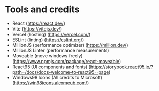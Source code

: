 # Tools and credits

- React (https://react.dev/)
- Vite (https://vitejs.dev/)
- Vercel (hosting) (https://vercel.com/)
- ESLint (linting) (https://eslint.org/)
- MillionJS (performance optimizer) (https://million.dev/)
- MillionJS Linter (performance measurements)
- Moveable (move windows freely)(https://www.npmjs.com/package/react-moveable)
- React95 (UI components and fonts) (https://storybook.react95.io/?path=/docs/docs-welcome-to-react95--page)
- Windows98 Icons (All credits to Microsoft) (https://win98icons.alexmeub.com/)

